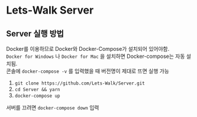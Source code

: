 # Lets-Walk Server

## Server 실행 방법

Docker를 이용하므로 Docker와 Docker-Compose가 설치되어 있어야함.<br>
`Docker for Windows` 나 `Docker for Mac` 을 설치하면 Docker-compose는 자동 설치됨.<br>
콘솔에 `docker-compose -v` 를 입력했을 때 버전명이 제대로 뜨면 실행 가능

1. `git clone https://github.com/Lets-Walk/Server.git`
2. `cd Server && yarn`
3. `docker-compose up`

서버를 끄려면 `docker-compose down` 입력
